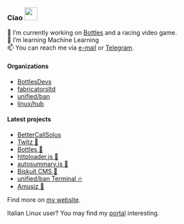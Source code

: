 ### Ciao <img src="https://raw.githubusercontent.com/MartinHeinz/MartinHeinz/master/wave.gif" width="30px">
🔭 I’m currently working on [Bottles](https://github.com/bottlesdevs/Bottles) and a racing video game.\
🌱 I’m learning Machine Learning\
📫 You can reach me via [e-mail](mailto:send@mirko.pm) or [Telegram](https://t.me/brombinmirko).

#### Organizations
- [BottlesDevs](https://github.com/bottlesdevs)
- [fabricatorsltd](https://github.com/fabricatorsltd)
- [unified/ban](https://github.com/unified-ban)
- [linux/hub](https://github.com/linuxhubit)

#### Latest projects
- [BetterCallSolus](https://github.com/mirkobrombin/BetterCallSolus)
- [Twitz :movie_camera:](https://github.com/mirkobrombin/Twitz)
- [Bottles :wine_glass:](https://github.com/bottlesdevs/Bottles)
- [httploader.js :rocket:](https://github.com/mirkobrombin/httploader.js)
- [autosummary.js :bookmark:](https://github.com/mirkobrombin/autosummary.js)
- [Biskuit CMS :cookie:](https://github.com/biskuitorg/biskuit)
- [unified/ban Terminal :fire:](https://github.com/unified-ban/Terminal)
- [Amusiz :musical_note:](https://github.com/mirkobrombin/Amusiz)

Find more on [my website](https://mirko.pm/projects).

Italian Linux user? You may find my [portal](https://linuxhub.it) interesting.
